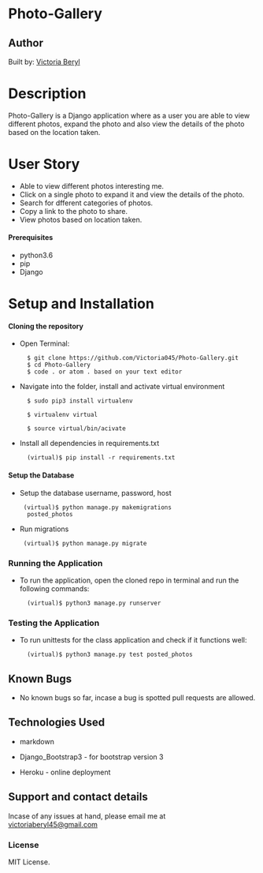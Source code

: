 # Photo-Gallery

## Author 
Built by: [Victoria Beryl](https://github.com/Victoria045)

# Description
Photo-Gallery is a Django application where as a user you are able to view different photos, expand the photo and also view the details of the photo based on the location taken.

# User Story 
* Able to view different photos interesting me.
* Click on a single photo to expand it and view the details of the photo.
* Search for dfferent categories of photos. 
* Copy a link to the photo to share.
* View photos based on location taken.


#### Prerequisites 
* python3.6
* pip
* Django

# Setup and Installation
#### Cloning the repository
* Open Terminal:

        $ git clone https://github.com/Victoria045/Photo-Gallery.git
        $ cd Photo-Gallery
        $ code . or atom . based on your text editor 

* Navigate into the folder, install and activate virtual environment

        $ sudo pip3 install virtualenv

        $ virtualenv virtual

        $ source virtual/bin/acivate

* Install all dependencies in requirements.txt

        (virtual)$ pip install -r requirements.txt

#### Setup the Database
* Setup the database username, password, host

       (virtual)$ python manage.py makemigrations 
        posted_photos

* Run migrations

       (virtual)$ python manage.py migrate

### Running the Application
* To run the application, open the cloned repo in terminal and run the following commands:

        (virtual)$ python3 manage.py runserver

### Testing the Application       
* To run unittests for the class application and check if it functions well:

        (virtual)$ python3 manage.py test posted_photos

## Known Bugs
* No known bugs so far, incase a bug is spotted pull requests are allowed.


## Technologies Used
* markdown

* Django_Bootstrap3 - for bootstrap version 3

* Heroku - online deployment


## Support and contact details
Incase of any issues at hand, please email me at victoriaberyl45@gmail.com

### License
MIT License. 